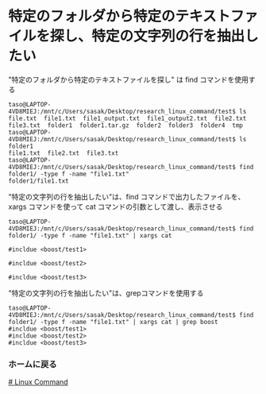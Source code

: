 # 特定のフォルダから特定のテキストファイルを探し、特定の文字列の行を抽出したい


"特定のフォルダから特定のテキストファイルを探し" は find コマンドを使用する

```
taso@LAPTOP-4VD8MIEJ:/mnt/c/Users/sasak/Desktop/research_linux_command/test$ ls
file.txt  file1.txt  file1_output.txt  file1_output2.txt  file2.txt  file3.txt  folder1  folder1.tar.gz  folder2  folder3  folder4  tmp
taso@LAPTOP-4VD8MIEJ:/mnt/c/Users/sasak/Desktop/research_linux_command/test$ ls folder1
file1.txt  file2.txt  file3.txt
taso@LAPTOP-4VD8MIEJ:/mnt/c/Users/sasak/Desktop/research_linux_command/test$ find folder1/ -type f -name "file1.txt"
folder1/file1.txt
```

"特定の文字列の行を抽出したい"は、find コマンドで出力したファイルを、xargs コマンドを使って cat コマンドの引数として渡し、表示させる

```
taso@LAPTOP-4VD8MIEJ:/mnt/c/Users/sasak/Desktop/research_linux_command/test$ find folder1/ -type f -name "file1.txt" | xargs cat

#incldue <boost/test1>

#incldue <boost/test2>

#incldue <boost/test3>
```

"特定の文字列の行を抽出したい"は、grepコマンドを使用する

```
taso@LAPTOP-4VD8MIEJ:/mnt/c/Users/sasak/Desktop/research_linux_command/test$ find folder1/ -type f -name "file1.txt" | xargs cat | grep boost
#incldue <boost/test1>
#incldue <boost/test2>
#incldue <boost/test3>
```

### ホームに戻る
[# Linux Command ](https://github.com/yusa0827/research_linux_command)
